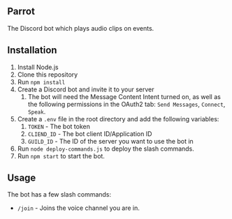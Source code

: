 Parrot
------
The Discord bot which plays audio clips on events.

## Installation
1. Install Node.js
2. Clone this repository
3. Run `npm install`
4. Create a Discord bot and invite it to your server
   1. The bot will need the Message Content Intent turned on, as well as the following permissions in the OAuth2 tab: `Send Messages`, `Connect`, `Speak`.
5. Create a `.env` file in the root directory and add the following variables:
   1. `TOKEN` - The bot token
   2. `CLIEND_ID` - The bot client ID/Application ID
   3. `GUILD_ID` - The ID of the server you want to use the bot in
6. Run `node deploy-commands.js` to deploy the slash commands.
7. Run `npm start` to start the bot.

## Usage
The bot has a few slash commands:
- `/join` - Joins the voice channel you are in.
